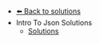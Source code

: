 - [⬅️ Back to solutions](../README.md)
- Intro To Json   Solutions
  - [Solutions](./Solutions.md "Solutions")
